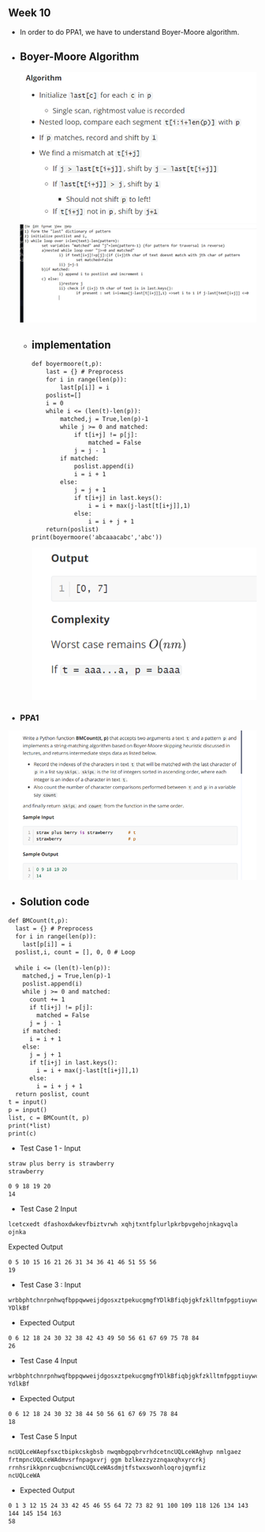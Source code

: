 ## Week 10 

  - In order to do PPA1, we have to understand Boyer-Moore algorithm.
  - ## Boyer-Moore Algorithm
    ![](2022-12-13-13-12-32.png)
    ![](2022-12-14-09-00-03.png)
    - ## implementation

      ```
      def boyermoore(t,p):
          last = {} # Preprocess
          for i in range(len(p)):
              last[p[i]] = i
          poslist=[]
          i = 0
          while i <= (len(t)-len(p)):
              matched,j = True,len(p)-1
              while j >= 0 and matched:
                  if t[i+j] != p[j]:
                      matched = False
                  j = j - 1
              if matched:
                  poslist.append(i)
                  i = i + 1
              else:
                  j = j + 1
                  if t[i+j] in last.keys():
                      i = i + max(j-last[t[i+j]],1)
                  else:
                      i = i + j + 1
          return(poslist)
      print(boyermoore('abcaaacabc','abc'))
      ```
      ![](2022-12-13-13-18-15.png)


- ### PPA1
![](2022-12-13-12-39-05.png)

-   ## Solution code
```
def BMCount(t,p):
  last = {} # Preprocess
  for i in range(len(p)):
    last[p[i]] = i
  poslist,i, count = [], 0, 0 # Loop
  
  while i <= (len(t)-len(p)):
    matched,j = True,len(p)-1
    poslist.append(i)
    while j >= 0 and matched:
      count += 1 
      if t[i+j] != p[j]:
        matched = False
      j = j - 1
    if matched:
      i = i + 1
    else:
      j = j + 1
      if t[i+j] in last.keys():
        i = i + max(j-last[t[i+j]],1)
      else:
        i = i + j + 1
  return poslist, count
t = input()
p = input()
list, c = BMCount(t, p)
print(*list)
print(c)
```

- Test Case 1 - Input

```
straw plus berry is strawberry
strawberry
```
```
0 9 18 19 20
14
```

- Test Case 2
Input
```
lcetcxedt dfashoxdwkevfbiztvrwh xqhjtxntfplurlpkrbpvgehojnkagvqla
ojnka

```
Expected Output

```
0 5 10 15 16 21 26 31 34 36 41 46 51 55 56
19
```
- Test Case 3 : Input
```
wrbbphtchnrpnhwqfbppqwweijdgosxztpekucgmgfYDlkBfiqbjgkfzklltmfpgptiuywcpkdzwdbmylptppeaash
YDlkBf
```
- Expected Output

```
0 6 12 18 24 30 32 38 42 43 49 50 56 61 67 69 75 78 84
26
```
- Test Case 4 Input
```
wrbbphtchnrpnhwqfbppqwweijdgosxztpekucgmgfYDlkBfiqbjgkfzklltmfpgptiuywcpkdzwdbmylptppeaash
YdlkBf
```
- Expected Output
```
0 6 12 18 24 30 32 38 44 50 56 61 67 69 75 78 84
18
```
- Test Case 5 Input
```
ncUQLceWAepfsxctbipkcskgbsb nwqmbgpqbrvrhdcetncUQLceWAghvp nmlgaez frtmpncUQLceWAdmvsrfnpagxvrj ggm bzlkezzyzznqaxqhxyrcrkj rrnhsrikkpnrcuqbcniwncUQLceWAsdmjtfstwxswonhloqrojqymfiz
ncUQLceWA
```
- Expected Output
```
0 1 3 12 15 24 33 42 45 46 55 64 72 73 82 91 100 109 118 126 134 143 144 145 154 163
58
```

